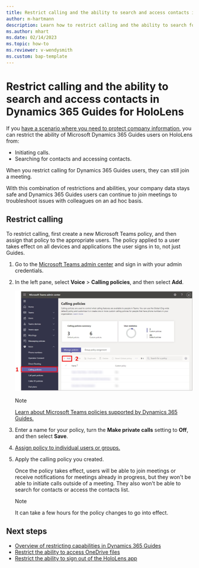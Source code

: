 ```yaml
---
title: Restrict calling and the ability to search and access contacts in Dynamics 365 Guides for HoloLens
author: m-hartmann
description: Learn how to restrict calling and the ability to search for contacts and access contacts in Microsoft Dynamics 365 Guides.
ms.author: mhart
ms.date: 02/14/2023
ms.topic: how-to
ms.reviewer: v-wendysmith
ms.custom: bap-template
---
```


# Restrict calling and the ability to search and access contacts in Dynamics 365 Guides for HoloLens

If you [have a scenario where you need to protect company information](restricted-mode-overview.md), you can restrict the ability of Microsoft Dynamics 365 Guides users on HoloLens from:

- Initiating calls.
- Searching for contacts and accessing contacts.

When you restrict calling for Dynamics 365 Guides users, they can still join a meeting.

With this combination of restrictions and abilities, your company data stays safe and Dynamics 365 Guides users can continue to join meetings to troubleshoot issues with colleagues on an ad hoc basis.

## Restrict calling

To restrict calling, first create a new Microsoft Teams policy, and then assign that policy to the appropriate users. The policy applied to a user takes effect on all devices and applications the user signs in to, not just Guides.

1. Go to the [Microsoft Teams admin center](https://admin.teams.microsoft.com) and sign in with your admin credentials.

1. In the left pane, select **Voice** > **Calling policies**, and then select **Add**.

    ![Screenshot of Microsoft Teams admin center with Calling policies command and Add button highlighted.](media/restricted-mode-calling-add-policy.jpg "Screenshot of Microsoft Teams admin center with Calling policies command and Add button highlighted")

    > [!NOTE]
    > [Learn about Microsoft Teams policies supported by Dynamics 365 Guides.](/dynamics365/mixed-reality/remote-assist/teams-policies)

1. Enter a name for your policy, turn the **Make private calls** setting to **Off**, and then select **Save**.

1. [Assign policy to individual users or groups.](/microsoftteams/assign-policies-users-and-groups)

1. Apply the calling policy you created.

   Once the policy takes effect, users will be able to join meetings or receive notifications for meetings already in progress, but they won't be able to initiate calls outside of a meeting. They also won't be able to search for contacts or access the contacts list.

    > [!NOTE]
    > It can take a few hours for the policy changes to go into effect.

## Next steps

- [Overview of restricting capabilities in Dynamics 365 Guides](restricted-mode-overview.md)
- [Restrict the ability to access OneDrive files](restricted-mode-files.md)
- [Restrict the ability to sign out of the HoloLens app](restricted-mode-signout.md)
